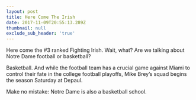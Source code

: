 ```yaml
---
layout: post
title: Here Come The Irish
date: 2017-11-09T20:55:13.289Z
thumbnail: null
exclude_sub_header: 'true'
---
```

Here come the #3 ranked Fighting Irish. Wait, what? Are we talking about Notre Dame football or basketball? 

Basketball. And while the football team has a crucial game against Miami to control their fate in the college football playoffs, Mike Brey’s squad begins the season Saturday at Depaul. 

Make no mistake: Notre Dame is also a basketball school. 
